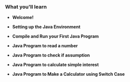 ### What you'll learn

- **Welcome!**

- **Setting up the Java Environment**
  
- **Compile and Run your First Java Program**
 
- **Java Program to read a number**

- **Java Program to check if assumption**

- **Java Program to calculate simple interest**

- **Java Program to Make a Calculator using Switch Case**
